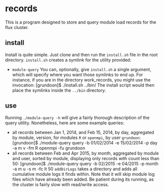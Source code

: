 records
=======
This is a program designed to store and query module load records for the flux cluster. 

install
-------
Install is quite simple. Just clone and then run the `install.sh` file in the root directory. 
`install.sh` creates a symlink for the utility provided:
* `module-query`
You can, optionally, give `install.sh` a single argument, which will specify where you want those symlinks to end up. For instance, if you are in the directory work_records, you might use the invocation:
    [grundoon]$ ./install.sh ../bin/
The install script would then place the symlinks inside the `../bin` directory.

use
---
Running `./module-query -h` will give a fairly thorough description of the query utility. Nonetheless, here are some example queries:
* all records between Jan 1, 2014, and Feb 15, 2014, by day, aggregated by module, version, for modules `R` or `openmpi`, by user `grundoon`:
    [grundoon]$ ./module-query query -b 01/02/2014 -e 15/02/2014 -p day -a m v -fm R openmpi -fu grundoon
* all records between Feb and Apr 2015, by month, aggregated by module and user, sorted by module, displaying only records with count less than 50:
    [grundoon]$ ./module-query query -b 02/2015 -e 04/2015 -p month -a m u -s m -fc lt 50
`addDirLogs` takes a directory and adds all cumulative module logs it finds within. Note that it will skip module log files which have already been added. Be patient during its running, as the cluster is fairly slow with read/write access.
